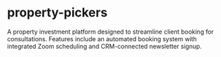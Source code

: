 # property-pickers
A property investment platform designed to streamline client booking for consultations. Features include an automated booking system with integrated Zoom scheduling and CRM-connected newsletter signup.
